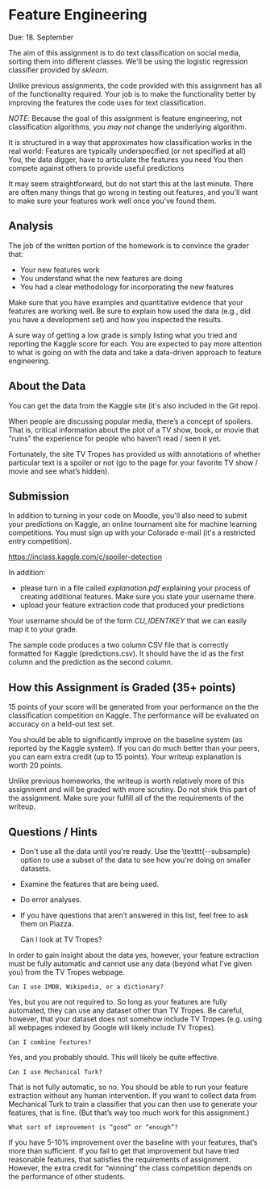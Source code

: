 Feature Engineering
=

Due: 18. September

The aim of this assignment is to do text classification on social media,
sorting them into different classes.  We'll be using the logistic regression
classifier provided by *sklearn*.

Unlike previous assignments, the code provided with this assignment has all of
the functionality required.  Your job is to make the functionality better by
improving the features the code uses for text classification.

*NOTE*: Because the goal of this assignment is feature engineering, not
classification algorithms, you _may not_ change the underlying algorithm.

It is structured in a way that approximates how classification works in the real
world: Features are typically underspecified (or not specified at all) You, the
data digger, have to articulate the features you need You then compete against
others to provide useful predictions

It may seem straightforward, but do not start this at the last minute.  There
are often many things that go wrong in testing out features, and you'll want to
make sure your features work well once you've found them.

Analysis
--------------

The job of the written portion of the homework is to convince the grader that:
* Your new features work
* You understand what the new features are doing
* You had a clear methodology for incorporating the new features

Make sure that you have examples and quantitative evidence that your
features are working well.  Be sure to explain how used the data
(e.g., did you have a development set) and how you inspected the
results.

A sure way of getting a low grade is simply listing what you tried and
reporting the Kaggle score for each.  You are expected to pay more
attention to what is going on with the data and take a data-driven
approach to feature engineering.

About the Data
--------------

You can get the data from the Kaggle site (it's also included in the Git repo).

When people are discussing popular media, there’s a concept of spoilers.  That
is, critical information about the plot of a TV show, book, or movie that
“ruins” the experience for people who haven’t read / seen it yet.

Fortunately, the site TV Tropes has provided us with annotations of whether
particular text is a spoiler or not (go to the page for your favorite TV show /
movie and see what’s hidden).

Submission
-----------

In addition to turning in your code on Moodle, you'll also need to submit your
predictions on Kaggle, an online tournament site for machine learning
competitions.  You must sign up with your Colorado e-mail (it's a restricted
entry competition).

https://inclass.kaggle.com/c/spoiler-detection

In addition:
* please turn in a file called _explanation.pdf_ explaining your process of
  creating additional features.  Make sure you state your username there.
* upload your feature extraction code that produced your predictions

Your username should be of the form _CU\_IDENTIKEY_
that we can easily map it to your grade.

The sample code produces a two column CSV file that is correctly formatted for Kaggle (predictions.csv).  It should have the id as the first column and the prediction as the second column.

How this Assignment is Graded (35+ points)
------------------------------

15 points of your score will be generated from your performance on the
the classification competition on Kaggle.  The performance will be
evaluated on accuracy on a held-out test set.

You should be able to significantly
improve on the baseline system (as reported by the Kaggle system).  If you can
do much better than your peers, you can earn extra credit (up to 15 points).
Your writeup explanation is worth 20 points.

Unlike previous homeworks, the writeup is worth relatively more of
this assignment and will be graded with more scrutiny.  Do not shirk
this part of the assignment.  Make sure your fulfill all of the the
requirements of the writeup.

Questions / Hints
----------------

* Don't use all the data until you're ready.  Use the \texttt{--subsample}
  option to use a subset of the data to see how you're doing on smaller
  datasets.
* Examine the features that are being used.
* Do error analyses.
* If you have questions that aren’t answered in this list, feel free to ask them
  on Piazza.


    Can I look at TV Tropes?

In order to gain insight about the data yes, however, your feature extraction must be fully automatic and cannot use any data (beyond what I've given you) from the TV Tropes webpage.

    Can I use IMDB, Wikipedia, or a dictionary?

Yes, but you are not required to. So long as your features are fully automated, they can use any dataset other than TV Tropes. Be careful, however, that your dataset does not somehow include TV Tropes (e.g. using all webpages indexed by Google will likely include TV Tropes).

    Can I combine features?

Yes, and you probably should. This will likely be quite effective.

    Can I use Mechanical Turk?

That is not fully automatic, so no. You should be able to run your feature extraction without any human intervention.  If you want to collect data from Mechanical Turk to train a classifier that you can then use to generate your features, that is fine.  (But that’s way too much work for this assignment.)

    What sort of improvement is “good” or “enough”?

If you have 5-10% improvement over the baseline with your features, that’s more than sufficient.  If you fail to get that improvement but have tried reasonable features, that satisfies the requirements of assignment.  However, the extra credit for “winning” the class competition depends on the performance of other students.
